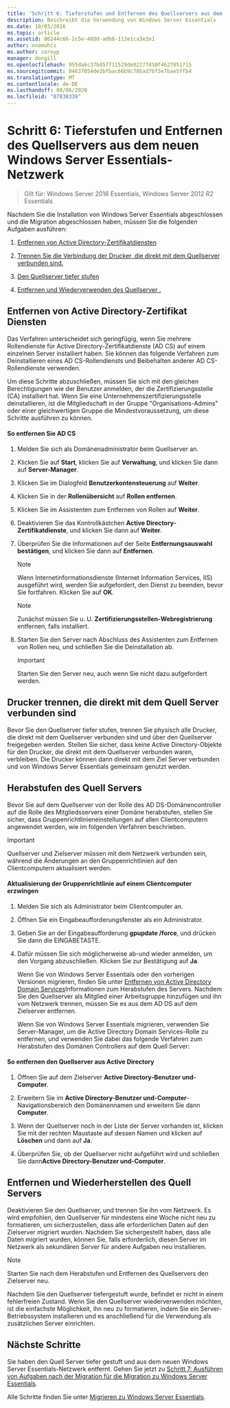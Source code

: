 ```yaml
---
title: 'Schritt 6: Tieferstufen und Entfernen des Quellservers aus dem neuen Windows Server Essentials-Netzwerk'
description: Beschreibt die Verwendung von Windows Server Essentials
ms.date: 10/03/2016
ms.topic: article
ms.assetid: 86244c66-2c5e-488d-adb8-112e1ca3e2e1
author: nnamuhcs
ms.author: coreyp
manager: dongill
ms.openlocfilehash: 955da6c37bd57711529de02277d10f4627851715
ms.sourcegitcommit: 04637054de2bfbac66b9c78bad7bf3e7bae5ffb4
ms.translationtype: MT
ms.contentlocale: de-DE
ms.lasthandoff: 08/06/2020
ms.locfileid: "87838339"
---
```

# <a name="step-6-demote-and-remove-the-source-server-from-the-new-windows-server-essentials-network"></a>Schritt 6: Tieferstufen und Entfernen des Quellservers aus dem neuen Windows Server Essentials-Netzwerk

>Gilt für: Windows Server 2016 Essentials, Windows Server 2012 R2 Essentials

Nachdem Sie die Installation von Windows Server Essentials abgeschlossen und die Migration abgeschlossen haben, müssen Sie die folgenden Aufgaben ausführen:

1.  [Entfernen von Active Directory-Zertifikatdiensten](Step-6--Demote-and-remove-the-Source-Server-from-the-new-Windows-Server-Essentials-network.md#BKMK_ADCS)

2.  [Trennen Sie die Verbindung der Drucker, die direkt mit dem Quellserver verbunden sind.](Step-6--Demote-and-remove-the-Source-Server-from-the-new-Windows-Server-Essentials-network.md#BKMK_PhysicallyDisconnect)

3.  [Den Quellserver tiefer stufen](Step-6--Demote-and-remove-the-Source-Server-from-the-new-Windows-Server-Essentials-network.md#BKMK_DemoteTheSourceServer)

4.  [Entfernen und Wiederverwenden des Quellserver .](Step-6--Demote-and-remove-the-Source-Server-from-the-new-Windows-Server-Essentials-network.md#BKMK_RemoveTheSourceServer)

##  <a name="remove-active-directory-certificate-services"></a><a name="BKMK_ADCS"></a>Entfernen von Active Directory-Zertifikat Diensten
 Das Verfahren unterscheidet sich geringfügig, wenn Sie mehrere Rollendienste für Active Directory-Zertifikatdienste (AD CS) auf einem einzelnen Server installiert haben. Sie können das folgende Verfahren zum Deinstallieren eines AD CS-Rollendiensts und Beibehalten anderer AD CS-Rollendienste verwenden.

 Um diese Schritte abzuschließen, müssen Sie sich mit den gleichen Berechtigungen wie der Benutzer anmelden, der die Zertifizierungsstelle (CA) installiert hat. Wenn Sie eine Unternehmenszertifizierungsstelle deinstallieren, ist die Mitgliedschaft in der Gruppe "Organisations-Admins" oder einer gleichwertigen Gruppe die Mindestvoraussetzung, um diese Schritte ausführen zu können.

#### <a name="to-remove-ad-cs"></a>So entfernen Sie AD CS

1.  Melden Sie sich als Domänenadministrator beim Quellserver an.

2.  Klicken Sie auf **Start**, klicken Sie auf **Verwaltung**, und klicken Sie dann auf **Server-Manager**.

3.  Klicken Sie im Dialogfeld **Benutzerkontensteuerung** auf **Weiter**.

4.  Klicken Sie in der **Rollenübersicht** auf **Rollen entfernen**.

5.  Klicken Sie im Assistenten zum Entfernen von Rollen auf **Weiter**.

6.  Deaktivieren Sie das Kontrollkästchen **Active Directory-Zertifikatdienste**, und klicken Sie dann auf **Weiter**.

7.  Überprüfen Sie die Informationen auf der Seite **Entfernungsauswahl bestätigen**, und klicken Sie dann auf **Entfernen**.

    > [!NOTE]
    >  Wenn Internetinformationsdienste (Internet Information Services, IIS) ausgeführt wird, werden Sie aufgefordert, den Dienst zu beenden, bevor Sie fortfahren. Klicken Sie auf **OK**.

    > [!NOTE]
    >  Zunächst müssen Sie u. U. **Zertifizierungsstellen-Webregistrierung** entfernen, falls installiert.

8.  Starten Sie den Server nach Abschluss des Assistenten zum Entfernen von Rollen neu, und schließen Sie die Deinstallation ab.

    > [!IMPORTANT]
    >  Starten Sie den Server neu, auch wenn Sie nicht dazu aufgefordert werden.

##  <a name="disconnect-printers-that-are-directly-connected-to-the-source-server"></a><a name="BKMK_PhysicallyDisconnect"></a>Drucker trennen, die direkt mit dem Quell Server verbunden sind
 Bevor Sie den Quellserver tiefer stufen, trennen Sie physisch alle Drucker, die direkt mit dem Quellserver verbunden sind und über den Quellserver freigegeben werden. Stellen Sie sicher, dass keine Active Directory-Objekte für den Drucker, die direkt mit dem Quellserver verbunden waren, verbleiben. Die Drucker können dann direkt mit dem Ziel Server verbunden und von Windows Server Essentials gemeinsam genutzt werden.

##  <a name="demote-the-source-server"></a><a name="BKMK_DemoteTheSourceServer"></a>Herabstufen des Quell Servers
 Bevor Sie auf dem Quellserver von der Rolle des AD DS-Domänencontroller auf die Rolle des Mitgliedsservers einer Domäne herabstufen, stellen Sie sicher, dass Gruppenrichtlinieneinstellungen auf allen Clientcomputern angewendet werden, wie im folgenden Verfahren beschrieben.

> [!IMPORTANT]
>  Quellserver und Zielserver müssen mit dem Netzwerk verbunden sein, während die Änderungen an den Gruppenrichtlinien auf den Clientcomputern aktualisiert werden.

#### <a name="to-force-a-group-policy-update-on-a-client-computer"></a>Aktualisierung der Gruppenrichtlinie auf einem Clientcomputer erzwingen

1. Melden Sie sich als Administrator beim Clientcomputer an.

2. Öffnen Sie ein Eingabeaufforderungsfenster als ein Administrator.

3. Geben Sie an der Eingabeaufforderung **gpupdate /force**, und drücken Sie dann die EINGABETASTE.

4. Dafür müssen Sie sich möglicherweise ab-und wieder anmelden, um den Vorgang abzuschließen. Klicken Sie zur Bestätigung auf **Ja**.

   Wenn Sie von Windows Server Essentials oder den vorherigen Versionen migrieren, finden Sie unter [Entfernen von Active Directory Domain Services](/previous-versions/windows/it-pro/windows-server-2012-R2-and-2012/hh472163(v=ws.11))Informationen zum Herabstufen des Servers. Nachdem Sie den Quellserver als Mitglied einer Arbeitsgruppe hinzufügen und ihn vom Netzwerk trennen, müssen Sie es aus dem AD DS auf dem Zielserver entfernen.

   Wenn Sie von Windows Server Essentials migrieren, verwenden Sie Server-Manager, um die Active Directory Domain Services-Rolle zu entfernen, und verwenden Sie dabei das folgende Verfahren zum Herabstufen des Domänen Controllers auf dem Quell Server:

#### <a name="to-remove-the-source-server-from-active-directory"></a>So entfernen den Quellserver aus Active Directory

1.  Öffnen Sie auf dem Zielserver **Active Directory-Benutzer und-Computer**.

2.  Erweitern Sie im **Active Directory-Benutzer und-Computer**-Navigationsbereich den Domänennamen und erweitern Sie dann **Computer**.

3.  Wenn der Quellserver noch in der Liste der Server vorhanden ist, klicken Sie mit der rechten Maustaste auf dessen Namen und klicken auf **Löschen** und dann auf **Ja**.

4.  Überprüfen Sie, ob der Quellserver nicht aufgeführt wird und schließen Sie dann**Active Directory-Benutzer und-Computer**.

##  <a name="remove-and-repurpose-the-source-server"></a><a name="BKMK_RemoveTheSourceServer"></a>Entfernen und Wiederherstellen des Quell Servers
 Deaktivieren Sie den Quellserver, und trennen Sie ihn vom Netzwerk. Es wird empfohlen, den Quellserver für mindestens eine Woche nicht neu zu formatieren, um sicherzustellen, dass alle erforderlichen Daten auf den Zielserver migriert wurden. Nachdem Sie sichergestellt haben, dass alle Daten migriert wurden, können Sie, falls erforderlich, diesen Server im Netzwerk als sekundären Server für andere Aufgaben neu installieren.

> [!NOTE]
>  Starten Sie nach dem Herabstufen und Entfernen des Quellservers den Zielserver neu.

 Nachdem Sie den Quellserver tiefergestuft wurde, befindet er nicht in einem fehlerfreien Zustand. Wenn Sie den Quellserver wiederverwenden möchten, ist die einfachste Möglichkeit, ihn neu zu formatieren, indem Sie ein Server-Betriebssystem installieren und es anschließend für die Verwendung als zusätzlichen Server einrichten.

## <a name="next-steps"></a>Nächste Schritte
 Sie haben den Quell Server tiefer gestuft und aus dem neuen Windows Server Essentials-Netzwerk entfernt. Gehen Sie jetzt zu [Schritt 7: Ausführen von Aufgaben nach der Migration für die Migration zu Windows Server Essentials](Step-7--Perform-post-migration-tasks-for-the-Windows-Server-Essentials-migration.md).


Alle Schritte finden Sie unter [Migrieren zu Windows Server Essentials](Migrate-from-Previous-Versions-to-Windows-Server-Essentials-or-Windows-Server-Essentials-Experience.md).